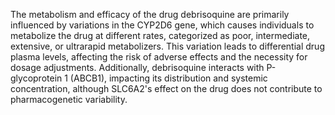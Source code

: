 The metabolism and efficacy of the drug debrisoquine are primarily influenced by variations in the CYP2D6 gene, which causes individuals to metabolize the drug at different rates, categorized as poor, intermediate, extensive, or ultrarapid metabolizers. This variation leads to differential drug plasma levels, affecting the risk of adverse effects and the necessity for dosage adjustments. Additionally, debrisoquine interacts with P-glycoprotein 1 (ABCB1), impacting its distribution and systemic concentration, although SLC6A2's effect on the drug does not contribute to pharmacogenetic variability.